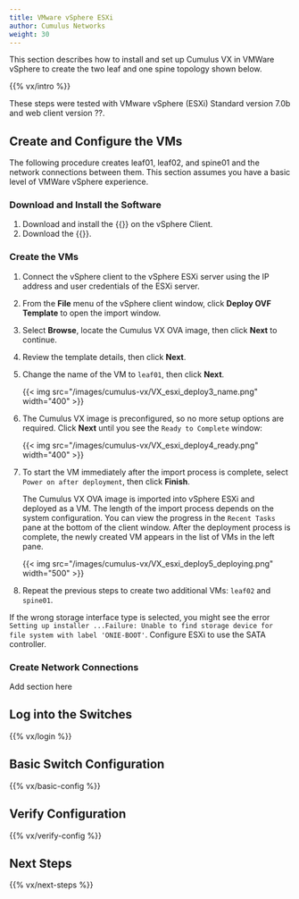 ```yaml
---
title: VMware vSphere ESXi
author: Cumulus Networks
weight: 30
---
```

This section describes how to install and set up Cumulus VX in VMWare vSphere to create the two leaf and one spine topology shown below.

{{% vx/intro %}}

These steps were tested with VMware vSphere (ESXi) Standard version 7.0b and web client version ??.

## Create and Configure the VMs

The following procedure creates leaf01, leaf02, and spine01 and the network connections between them. This section assumes you have a basic level of VMWare vSphere experience.

### Download and Install the Software

1. Download and install the {{<exlink url="https://my.vmware.com/web/vmware/details?productId=352&downloadGroup=OVFTOOL350" text="VMware OVFtools utility">}} on the vSphere Client.
2. Download the {{<exlink url="https://cumulusnetworks.com/products/cumulus-vx/download/" text="OVA disk image for use with VMware">}}.

### Create the VMs

1. Connect the vSphere client to the vSphere ESXi server using the IP address and user credentials of the ESXi server.

2. From the **File** menu of the vSphere client window, click **Deploy OVF Template** to open the import window.

3. Select **Browse**, locate the Cumulus VX OVA image, then click **Next** to continue.

4. Review the template details, then click **Next**.

5. Change the name of the VM to `leaf01`, then click **Next**.

    {{< img src="/images/cumulus-vx/VX_esxi_deploy3_name.png" width="400" >}}

6. The Cumulus VX image is preconfigured, so no more setup options are required. Click **Next** until you see the `Ready to Complete` window:

    {{< img src="/images/cumulus-vx/VX_esxi_deploy4_ready.png" width="400" >}}

7. To start the VM immediately after the import process is complete, select `Power on after deployment`, then click **Finish**.

   The Cumulus VX OVA image is imported into vSphere ESXi and deployed as a VM. The length of the import process depends on the system configuration. You can view the progress in the `Recent Tasks` pane at the bottom of the client window. After the deployment process is complete, the newly created VM appears in the list of VMs in the left pane.

   {{< img src="/images/cumulus-vx/VX_esxi_deploy5_deploying.png" width="500" >}}

8. Repeat the previous steps to create two additional VMs: `leaf02` and `spine01`.

If the wrong storage interface type is selected, you might see the error `Setting up installer ...Failure: Unable to find storage device for file system with label 'ONIE-BOOT'`. Configure ESXi to use the SATA controller.

### Create Network Connections

Add section here

## Log into the Switches

{{% vx/login %}}

## Basic Switch Configuration

{{% vx/basic-config %}}

## Verify Configuration

{{% vx/verify-config %}}

## Next Steps

{{% vx/next-steps %}}
